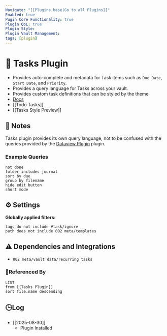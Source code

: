 ```yaml
---
Navigate: "[[Plugins.base|Go to all Plugins]]"
Enabled: true
Pugin Core Functionality: true
Plugin QoL: true
Plugin Style:
Plugin Vault Management:
tags: [plugin]
---
```

# 🔌 Tasks Plugin

- Provides auto-complete and metadata for Task items such as `Due Date`, `Start Date`, and `Priority`. 
- Provides a query language for Tasks across your vault.
- Provides custom task definitions that can be styled by the theme
- [Docs](https://publish.obsidian.md/tasks/Quick+Reference)
- [[Todo Tasks]]
- [[Tasks Style Preview]]

## 📝 Notes

Tasks plugin provides its own query language, not to be confused with the queries provided by the [Dataview Plugin](Dataview%20Plugin.md) plugin.

### Example Queries

```tasks
not done
folder includes journal
sort by due
group by filename
hide edit button
short mode
```

## ⚙️ Settings

**Globally applied filters:**

```
tags do not include #task/ignore
path does not include 002 meta/templates
```

## ⚠️ Dependencies and Integrations

- `002 meta/vault data/recurring tasks`

### 🔗Referenced By

```dataview
LIST
from [[Tasks Plugin]]
sort file.name descending
```

## 🕒Log

- [[2025-08-30]]
	- Plugin Installed
